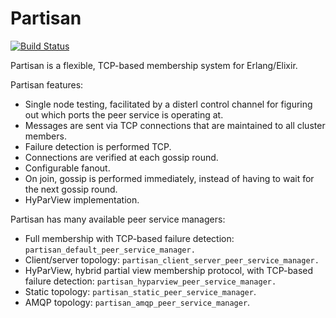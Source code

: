 Partisan
=======================================================

[![Build Status](https://travis-ci.org/lasp-lang/partisan.svg?branch=master)](https://travis-ci.org/lasp-lang/partisan)

Partisan is a flexible, TCP-based membership system for Erlang/Elixir.

Partisan features:

* Single node testing, facilitated by a disterl control channel for figuring out which ports the peer service is operating at.
* Messages are sent via TCP connections that are maintained to all cluster members.
* Failure detection is performed TCP.
* Connections are verified at each gossip round.
* Configurable fanout.
* On join, gossip is performed immediately, instead of having to wait for the next gossip round.
* HyParView implementation.

Partisan has many available peer service managers:

* Full membership with TCP-based failure detection: `partisan_default_peer_service_manager.`
* Client/server topology: `partisan_client_server_peer_service_manager.`
* HyParView, hybrid partial view membership protocol, with TCP-based failure detection: `partisan_hyparview_peer_service_manager.`
* Static topology: `partisan_static_peer_service_manager`.
* AMQP topology: `partisan_amqp_peer_service_manager`.

